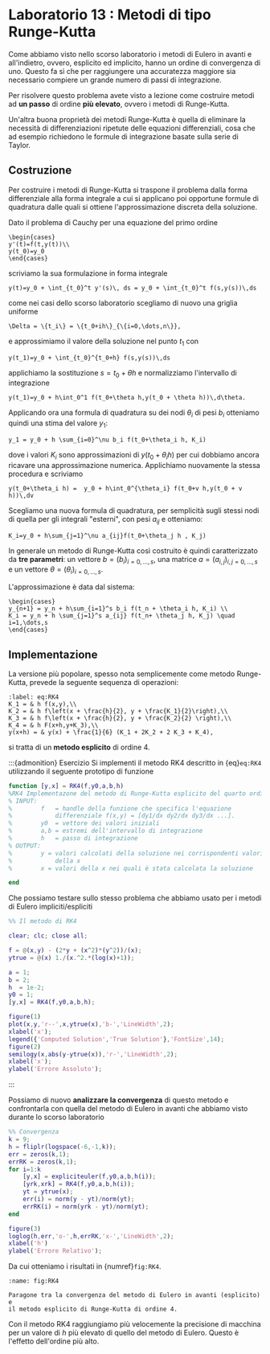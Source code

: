 # Laboratorio 13 : Metodi di tipo Runge-Kutta

Come abbiamo visto nello scorso laboratorio i metodi di Eulero in avanti
e all'indietro, ovvero, esplicito ed implicito, hanno un ordine di
convergenza di uno. Questo fa sì che per raggiungere una accuratezza
maggiore sia necessario compiere un grande numero di passi di integrazione.

Per risolvere questo problema avete visto a lezione come costruire metodi
ad **un passo** di ordine **più elevato**, ovvero i metodi di Runge-Kutta.

Un'altra buona proprietà dei metodi Runge-Kutta è quella di eliminare la
necessità di differenziazioni ripetute delle equazioni differenziali, cosa
che ad esempio richiedono le formule di integrazione basate sulla serie di
Taylor.

## Costruzione

Per costruire i metodi di Runge-Kutta si traspone il problema dalla forma
differenziale alla forma integrale a cui si applicano poi opportune
formule di quadratura dalle quali si ottiene l'approssimazione
discreta della soluzione.

Dato il problema di Cauchy per una equazione del primo ordine
```{math}
\begin{cases}
y'(t)=f(t,y(t))\\
y(t_0)=y_0
\end{cases}
```
scriviamo la sua formulazione in forma integrale
```{math}
y(t)=y_0 + \int_{t_0}^t y'(s)\, ds = y_0 + \int_{t_0}^t f(s,y(s))\,ds
```
come nei casi dello scorso laboratorio scegliamo di nuovo una griglia
uniforme
```{math}
\Delta = \{t_i\} = \{t_0+ih\}_{\{i=0,\dots,n\}},
```
e approssimiamo il valore della soluzione nel punto $t_1$ con
```{math}
y(t_1)=y_0 + \int_{t_0}^{t_0+h} f(s,y(s))\,ds
```
applichiamo la sostituzione $s=t_0 + \theta h$ e normalizziamo l'intervallo di integrazione
```{math}
y(t_1)=y_0 + h\int_0^1 f(t_0+\theta h,y(t_0 + \theta h))\,d\theta.
```
Applicando ora una formula di quadratura su dei nodi $\theta_i$ di pesi $b_i$ otteniamo quindi una stima del valore $y_1$:
```{math}
y_1 = y_0 + h \sum_{i=0}^\nu b_i f(t_0+\theta_i h, K_i)
```
dove i valori $K_i$ sono approssimazioni di $y(t_0+\theta_i h)$ per cui
dobbiamo ancora ricavare una approssimazione numerica. Applichiamo
nuovamente la stessa procedura e scriviamo
```{math}
y(t_0+\theta_i h) =  y_0 + h\int_0^{\theta_i} f(t_0+v h,y(t_0 + v h))\,dv
```
Scegliamo una nuova formula di quadratura, per semplicità sugli stessi nodi
di quella per gli integrali "esterni", con pesi $a_{ij}$ e otteniamo:
```{math}
K_i=y_0 + h\sum_{j=1}^\nu a_{ij}f(t_0+\theta_j h , K_j)
```

In generale un metodo di Runge-Kutta così costruito è quindi
caratterizzato da **tre parametri**: un vettore $b = (b_i)_
{i=0,\ldots,s}$, una matrice $a=(a_{i,j})_ {i,j=0,\ldots,s}$ e un vettore
$\theta = (\theta_i)_ {i=0,\ldots,s}$.

L'approssimazione è data dal sistema:
```{math}
\begin{cases}
y_{n+1} = y_n + h\sum_{i=1}^s b_i f(t_n + \theta_i h, K_i) \\
K_i = y_n + h \sum_{j=1}^s a_{ij} f(t_n+ \theta_j h, K_j) \quad i=1,\dots,s
\end{cases}
```

## Implementazione

La versione più popolare, spesso nota semplicemente come metodo
Runge-Kutta, prevede la seguente sequenza di operazioni:
```{math}
:label: eq:RK4
K_1 = & h f(x,y),\\
K_2 = & h f\left(x + \frac{h}{2}, y + \frac{K_1}{2}\right),\\
K_3 = & h f\left(x + \frac{h}{2}, y + \frac{K_2}{2} \right),\\
K_4 = & h F(x+h,y+K_3),\\
y(x+h) = & y(x) + \frac{1}{6} (K_1 + 2K_2 + 2 K_3 + K_4),
```
si tratta di un **metodo esplicito** di ordine 4.

:::{admonition} Esercizio
Si implementi il metodo RK4 descritto in {eq}`eq:RK4` utilizzando il
seguente prototipo di funzione
```matlab
function [y,x] = RK4(f,y0,a,b,h)
%RK4 Implementazone del metodo di Runge-Kutta esplicito del quarto ordine.
% INPUT:
%        f   = handle della funzione che specifica l'equazione
%            differenziale f(x,y) = [dy1/dx dy2/dx dy3/dx ...].
%        y0  = vettore dei valori iniziali
%        a,b = estremi dell'intervallo di integrazione
%        h   = passo di integrazione
% OUTPUT:
%        y = valori calcolati della soluzione nei corrispondenti valori
%            della x
%        x = valori della x nei quali è stata calcolata la soluzione

end
```
Che possiamo testare sullo stesso problema che abbiamo usato per i metodi
di Eulero impliciti/espliciti
```matlab
%% Il metodo di RK4

clear; clc; close all;

f = @(x,y) - (2*y + (x^2)*(y^2))/(x);
ytrue = @(x) 1./(x.^2.*(log(x)+1));

a = 1;
b = 2;
h  = 1e-2;
y0 = 1;
[y,x] = RK4(f,y0,a,b,h);

figure(1)
plot(x,y,'r--',x,ytrue(x),'b-','LineWidth',2);
xlabel('x');
legend({'Computed Solution','True Solution'},'FontSize',14);
figure(2)
semilogy(x,abs(y-ytrue(x)),'r-','LineWidth',2);
xlabel('x');
ylabel('Errore Assoluto');
```
:::

Possiamo di nuovo **analizzare la convergenza** di questo metodo e
confrontarla con quella del metodo di Eulero in avanti che abbiamo visto
durante lo scorso laboratorio
```matlab
%% Convergenza
k = 9;
h = fliplr(logspace(-6,-1,k));
err = zeros(k,1);
errRK = zeros(k,1);
for i=1:k
    [y,x] = expliciteuler(f,y0,a,b,h(i));
    [yrk,xrk] = RK4(f,y0,a,b,h(i));
    yt = ytrue(x);
    err(i) = norm(y - yt)/norm(yt);
    errRK(i) = norm(yrk - yt)/norm(yt);
end

figure(3)
loglog(h,err,'o-',h,errRK,'x-','LineWidth',2);
xlabel('h')
ylabel('Errore Relativo');
```
Da cui otteniamo i risultati in {numref}`fig:RK4`.
```{figure} ./images/RK4_convergence.png
:name: fig:RK4

Paragone tra la convergenza del metodo di Eulero in avanti (esplicito) e
il metodo esplicito di Runge-Kutta di ordine 4.
```
Con il metodo RK4 raggiungiamo più velocemente la precisione di macchina
per un valore di $h$ più elevato di quello del metodo di Eulero. Questo è
l'effetto dell'ordine più alto.
